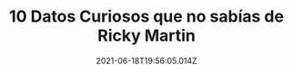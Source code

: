 ---
title: "10 Datos Curiosos que no sabías de Ricky Martin "
date: 2021-06-18T19:56:05.014Z
featuredimage: /assets/1651.jpg
categoria: Celebridades
tags:
  - "#Celebridades"
  - "#RickyMartin"
  - "#Español"
short-description: Cuales de estos datos curioso te sabias de Ricky Martin
mk1: >+
  ### 1.

  ![1650](/assets/1650.jpg "1650")

  #### Rechazado en su primer trabajo


  Ricky Martin comenzó su carrera profesional en 1984 en el grupo infantil "Menudo". Pero no fue fácil ya que fue rechazado hasta en tres ocasiones por su estatura.

  ### 2.

  ![1651](/assets/1651.jpg "1651")

  #### Nacionalidad española


  Cómo lees. El cantante la pidió para casarse con su anterior pareja, Carlos González. Además, su abuela tiene raíces españolas.
mk2: >+
  ### 3.

  ![1652](/assets/1652.png "1652")

  #### "Ricky Martin Foundation"


  La fundó en 2002 para denunciar la trata humana y defender los derechos de los más pequeños. A través de esta organización hacemos eventos deportivos, talleres, galas benéficas…

  ### 4.

  ![1653](/assets/1653.jpg "1653")

  #### Una boda de tres días


  La celebración de su boda con Jwab Yosef se iba a celebrar en junio de 2017 e iba a ser una fiesta de tres días entre ensayos, comidas, celebración y demás. Pero tuvieron que posponerla y, finalmente, se casaron en secreto.
mk3: >+
  ### 5.

  ![1654](/assets/1654.jpg "1654")

  #### Sus hobbies


  El cantante disfruta de su tiempo libre con sus hijos, leyendo, durmiendo o tocando el saxofón.

  ### 6.

  ![1655](/assets/1655.jpg "1655")

  #### Tiene una isla privada


  La adquirió en 2008 cerca de las playas de Río de Janeiro, concretamente en el archipiélago de Angra dos Reis y le costó unos 5.5 millones de euros.
mk4: >+
  ### 7.

  ![1656](/assets/1656.jpg "1656")

  #### Su paso por Broadway


  En 1995 Ricky Martin participó en el musical de "Los miserables".

  ### 8.

  ![1657](/assets/1657.jpg "1657")

  #### Comida favorita


  Lo tiene muy claro: toda la gastronomía puertorriqueña, cubana, tailandesa, italiana y española.
mk5: >+
  ### 9.

  ![1658](/assets/1658.jpg "1658")

  #### Deporte favorito


  Ricky Martin practica yoga para mantener una vida saludable.

  ### 10.

  ![1659](/assets/1659.jpg "1659")

  #### Amante de los animales


  Ricky Martin es un gran amante de los animales, pero si tiene que elegir uno se queda con los delfines.
---